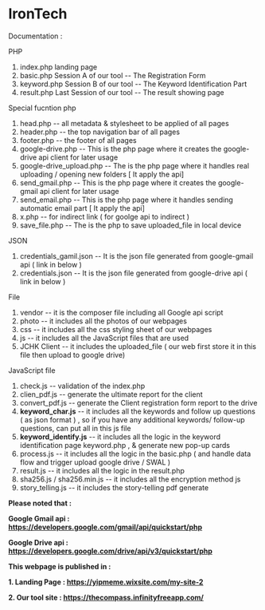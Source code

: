 # IronTech

Documentation :

PHP 
1. index.php    landing page
2. basic.php    Session A of our tool -- The Registration Form
3. keyword.php  Session B of our tool -- The Keyword Identification Part
4. result.php   Last Session of our tool -- The result showing page 

Special fucntion php
1. head.php         -- all metadata & stylesheet to be applied of all pages
2. header.php       -- the top navigation bar of all pages
3. footer.php       -- the footer of all pages
4. google-drive.php -- This is the php page where it creates the google-drive api client for later usage
5. google-drive_upload.php -- The is the php page where it handles real uploading / opening new folders [ It apply the api]
6. send_gmail.php -- This is the php page where it creates the google-gmail api client for later usage
7. send_email.php -- This is the php page where it handles sending automatic email part [ It apply the api]
8. x.php -- for indirect link ( for goolge api to indirect )
9. save_file.php -- The is the php to save uploaded_file in local device 


JSON 
1. credentials_gamil.json -- It is the json file generated from google-gmail api ( link in below )
2. credentials.json       -- It is the json file generated from google-drive api ( link in below )

File 
1. vendor -- it is the composer file including all Google api script
2. photo -- it includes all the photos of our webpages
3. css -- it includes all the css styling sheet of our webpages
4. js -- it includes all the JavaScript files that are used 
5. JCHK Client -- it includes the uploaded_file ( our web first store it in this file then upload to google drive)

JavaScript file
1. check.js -- validation of the index.php
2. clien_pdf.js -- generate the ultimate report for the client
3. convert_pdf.js -- generate the Client registration form report to the drive
4. **keyword_char.js** -- it includes all the keywords and follow up questions ( as json format ) , so if you have any additional keywords/ follow-up questions, can put all in this js file
5. **keyword_identify.js** -- it includes all the logic in the keyword identification page keyword.php , & generate new pop-up cards
5. process.js -- it includes all the logic in the basic.php ( and handle data flow and trigger upload google drive / SWAL )
6. result.js -- it includes all the logic in the result.php
7. sha256.js / sha256.min.js -- it includes all the encryption method js
8. story_telling.js -- it includes the story-telling pdf generate

**Please noted that :**

**Google Gmail api : https://developers.google.com/gmail/api/quickstart/php**

**Google Drive api : https://developers.google.com/drive/api/v3/quickstart/php**


**This webpage is published in :**

**1. Landing Page :  https://yipmeme.wixsite.com/my-site-2**

**2. Our tool site : https://thecompass.infinityfreeapp.com/**
